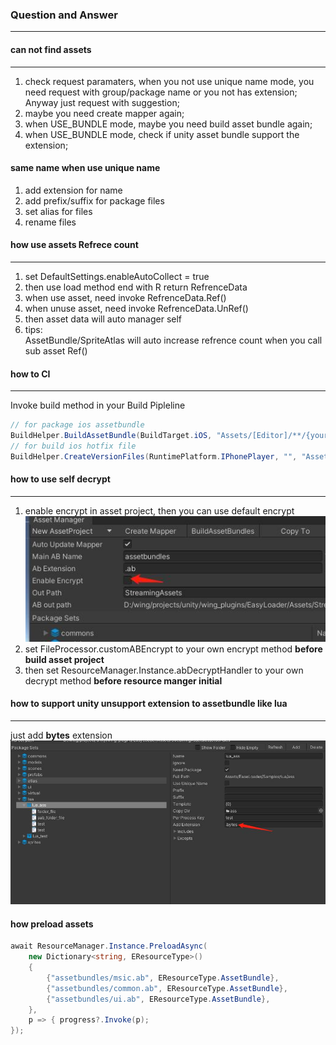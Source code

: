 ### **Question and Answer** 
***

#### can not find assets
***
1. check request paramaters, when you not use unique name mode, you need request with group/package name or you not has extension;   
   Anyway just request with suggestion;
2. maybe you need create mapper again;
3. when USE_BUNDLE mode, maybe you need build asset bundle again;
4. when USE_BUNDLE mode, check if unity asset bundle support the extension; 

#### same name when use unique name
1. add extension for name
2. add prefix/suffix for package files
3. set alias for files
4. rename files

#### how use assets Refrece count  
***
1. set DefaultSettings.enableAutoCollect = true
2. then use load method end with R return RefrenceData
3. when use asset, need invoke RefrenceData.Ref()
4. when unuse asset, need invoke RefrenceData.UnRef()
5. then asset data will auto manager self
6. tips:  
AssetBundle/SpriteAtlas will auto increase refrence count when you call sub asset Ref()

#### how to CI
***
Invoke build method in your Build Pipleline
``` csharp
// for package ios assetbundle
BuildHelper.BuildAssetBundle(BuildTarget.iOS, "Assets/[Editor]/**/{your asset project name}.asset");
// for build ios hotfix file
BuildHelper.CreateVersionFiles(RuntimePlatform.IPhonePlayer, "", "Assets/[Editor]/**/{your version asset name}.asset");
```

#### how to use self decrypt
***
1. enable encrypt in asset project, then you can use default encrypt 
 ![Enable encrypt](../Images/enable_encrypt.jpg)
2. set FileProcessor.customABEncrypt to your own encrypt method **before build asset project**
3. then set ResourceManager.Instance.abDecryptHandler to your own decrypt method **before resource manger initial**

#### how to support unity unsupport extension to assetbundle like lua
*** 
just add **bytes** extension
 ![Enable encrypt](../Images/custom_extension.jpg)

#### how preload assets
```csharp
await ResourceManager.Instance.PreloadAsync(
    new Dictionary<string, EResourceType>()
    {
        {"assetbundles/msic.ab", EResourceType.AssetBundle},
        {"assetbundles/common.ab", EResourceType.AssetBundle},
        {"assetbundles/ui.ab", EResourceType.AssetBundle},
    },
    p => { progress?.Invoke(p);
});
```